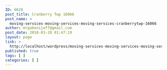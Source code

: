 ```yaml
---
ID: 6628
post_title: Cranberry Twp 16066
post_name: >
  moving-services-moving-services-moving-services-cranberrytwp-16066
author: mrgabonijeff@gmail.com
post_date: 2018-03-28 01:47:19
layout: page
link: >
  http://localhost/wordpress/moving-services-moving-services-moving-services-cranberrytwp-16066/
published: true
tags: [ ]
categories: [ ]
---
```

